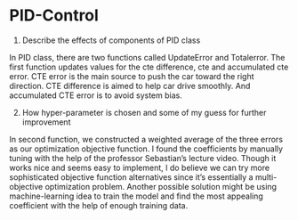 # PID-Control

1.	Describe the effects of components of PID class

In PID class, there are two functions called UpdateError and Totalerror. The first function updates values for the cte difference, cte and accumulated cte error.
CTE error is the main source to push the car toward the right direction. CTE difference is aimed to help car drive smoothly. And accumulated CTE error is to avoid system bias.

2. How hyper-parameter is chosen and some of my guess for further   improvement

In second function, we constructed a weighted average of the three errors as our optimization objective function. I found the coefficients by manually tuning with the help of the professor Sebastian’s lecture video. Though it works nice and seems easy to implement, I do believe we can try more sophisticated objective function alternatives since it’s essentially a multi-objective optimization problem. Another possible solution might be using machine-learning idea to train the model and find the most appealing coefficient with the help of enough training data.

